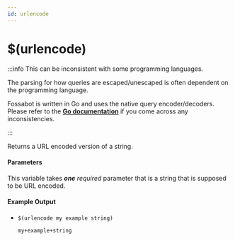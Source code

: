 ```yaml
---
id: urlencode
---
```


# $(urlencode)

:::info This can be inconsistent with some programming languages.

The parsing for how queries are escaped/unescaped is often dependent on the programming language.

Fossabot is written in Go and uses the native query encoder/decoders. Please refer to the [**Go documentation**](https://pkg.go.dev/net/url#QueryEscape) if you come across any inconsistencies.

:::

Returns a URL encoded version of a string.

#### Parameters

This variable takes ***one*** *required* parameter that is a string that is supposed to be URL encoded.

#### Example Output

* `$(urlencode my example string)`

    ```
    my+example+string 
    ```
